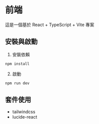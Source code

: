 # 前端

這是一個基於 React + TypeScript + Vite 專案

## 安裝與啟動

1. 安裝依賴

```bash
npm install
```

2. 啟動

```bash
npm run dev
```

## 套件使用

-   tailwindcss
-   lucide-react

